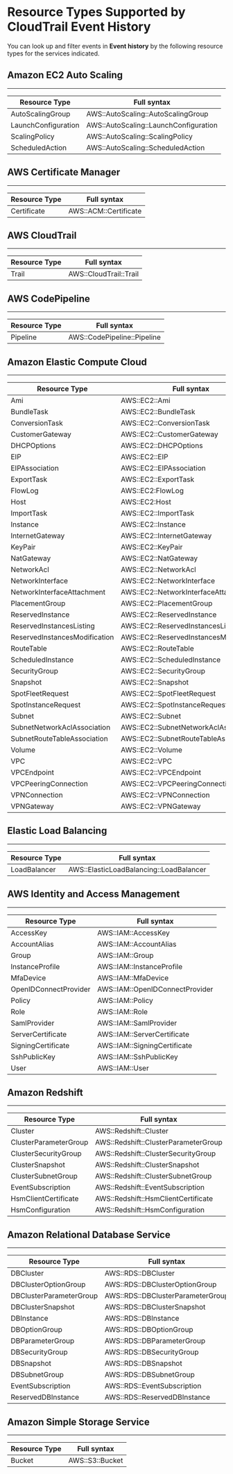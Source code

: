# Resource Types Supported by CloudTrail Event History<a name="view-cloudtrail-events-supported-resource-types"></a>

You can look up and filter events in **Event history** by the following resource types for the services indicated\.



## Amazon EC2 Auto Scaling<a name="autoscaling-resource-types-supported-in-api-activity-history"></a>


****  

| Resource Type | Full syntax | 
| --- | --- | 
| AutoScalingGroup | AWS::AutoScaling::AutoScalingGroup | 
| LaunchConfiguration | AWS::AutoScaling::LaunchConfiguration | 
| ScalingPolicy | AWS::AutoScaling::ScalingPolicy | 
| ScheduledAction | AWS::AutoScaling::ScheduledAction | 

## AWS Certificate Manager<a name="aws-certificate-manager-resource-types-supported-in-api-activity-history"></a>


****  

| Resource Type | Full syntax | 
| --- | --- | 
| Certificate | AWS::ACM::Certificate | 

## AWS CloudTrail<a name="cloudtrail-resource-types-supported-in-api-activity-history"></a>


****  

| Resource Type | Full syntax | 
| --- | --- | 
| Trail | AWS::CloudTrail::Trail | 

## AWS CodePipeline<a name="codepipeline-resource-types-supported-in-api-activity-history"></a>


****  

| Resource Type | Full syntax | 
| --- | --- | 
| Pipeline | AWS::CodePipeline::Pipeline | 

## Amazon Elastic Compute Cloud<a name="ec2-resource-types-supported-in-api-activity-history"></a>


****  

| Resource Type | Full syntax | 
| --- | --- | 
| Ami | AWS::EC2::Ami | 
| BundleTask | AWS::EC2::BundleTask | 
| ConversionTask | AWS::EC2::ConversionTask | 
| CustomerGateway | AWS::EC2::CustomerGateway | 
| DHCPOptions | AWS::EC2::DHCPOptions | 
| EIP | AWS::EC2::EIP | 
| EIPAssociation | AWS::EC2::EIPAssociation | 
| ExportTask | AWS::EC2::ExportTask | 
| FlowLog | AWS::EC2:FlowLog | 
| Host | AWS::EC2:Host | 
| ImportTask | AWS::EC2::ImportTask | 
| Instance | AWS::EC2::Instance | 
| InternetGateway | AWS::EC2::InternetGateway | 
| KeyPair | AWS::EC2::KeyPair | 
| NatGateway | AWS::EC2::NatGateway | 
| NetworkAcl | AWS::EC2::NetworkAcl | 
| NetworkInterface | AWS::EC2::NetworkInterface | 
| NetworkInterfaceAttachment | AWS::EC2::NetworkInterfaceAttachment | 
| PlacementGroup | AWS::EC2::PlacementGroup | 
| ReservedInstance | AWS::EC2::ReservedInstance | 
| ReservedInstancesListing | AWS::EC2::ReservedInstancesListing | 
| ReservedInstancesModification | AWS::EC2::ReservedInstancesModification | 
| RouteTable | AWS::EC2::RouteTable | 
| ScheduledInstance | AWS::EC2::ScheduledInstance | 
| SecurityGroup | AWS::EC2::SecurityGroup | 
| Snapshot | AWS::EC2::Snapshot | 
| SpotFleetRequest | AWS::EC2::SpotFleetRequest | 
| SpotInstanceRequest | AWS::EC2::SpotInstanceRequest | 
| Subnet | AWS::EC2::Subnet | 
| SubnetNetworkAclAssociation | AWS::EC2::SubnetNetworkAclAssociation | 
| SubnetRouteTableAssociation | AWS::EC2::SubnetRouteTableAssociation | 
| Volume | AWS::EC2::Volume | 
| VPC | AWS::EC2::VPC | 
| VPCEndpoint | AWS::EC2::VPCEndpoint | 
| VPCPeeringConnection | AWS::EC2::VPCPeeringConnection | 
| VPNConnection | AWS::EC2::VPNConnection | 
| VPNGateway | AWS::EC2::VPNGateway | 

## Elastic Load Balancing<a name="elastic-load-balancer-resource-types-supported-in-api-activity-history"></a>


****  

| Resource Type | Full syntax | 
| --- | --- | 
| LoadBalancer | AWS::ElasticLoadBalancing::LoadBalancer | 

## AWS Identity and Access Management<a name="iam-resource-types-supported-in-api-activity-history"></a>


****  

| Resource Type | Full syntax | 
| --- | --- | 
| AccessKey | AWS::IAM::AccessKey | 
| AccountAlias | AWS::IAM::AccountAlias | 
| Group | AWS::IAM::Group | 
| InstanceProfile | AWS::IAM::InstanceProfile | 
| MfaDevice | AWS::IAM::MfaDevice | 
| OpenIDConnectProvider | AWS::IAM::OpenIDConnectProvider | 
| Policy | AWS::IAM::Policy | 
| Role | AWS::IAM::Role | 
| SamlProvider | AWS::IAM::SamlProvider | 
| ServerCertificate | AWS::IAM::ServerCertificate | 
| SigningCertificate | AWS::IAM::SigningCertificate | 
| SshPublicKey | AWS::IAM::SshPublicKey | 
| User | AWS::IAM::User | 

## Amazon Redshift<a name="redshift-resource-types-supported-by-api-activity-history"></a>


****  

| Resource Type | Full syntax | 
| --- | --- | 
| Cluster | AWS::Redshift::Cluster | 
| ClusterParameterGroup | AWS::Redshift::ClusterParameterGroup | 
| ClusterSecurityGroup | AWS::Redshift::ClusterSecurityGroup | 
| ClusterSnapshot | AWS::Redshift::ClusterSnapshot | 
| ClusterSubnetGroup | AWS::Redshift::ClusterSubnetGroup | 
| EventSubscription | AWS::Redshift::EventSubscription | 
| HsmClientCertificate | AWS::Redshift::HsmClientCertificate | 
| HsmConfiguration | AWS::Redshift::HsmConfiguration | 

## Amazon Relational Database Service<a name="rds-resource-types-supported-in-api-activity-history"></a>


****  

| Resource Type | Full syntax | 
| --- | --- | 
| DBCluster | AWS::RDS::DBCluster | 
| DBClusterOptionGroup | AWS::RDS::DBClusterOptionGroup | 
| DBClusterParameterGroup | AWS::RDS::DBClusterParameterGroup | 
| DBClusterSnapshot | AWS::RDS::DBClusterSnapshot | 
| DBInstance | AWS::RDS::DBInstance | 
| DBOptionGroup | AWS::RDS::DBOptionGroup | 
| DBParameterGroup | AWS::RDS::DBParameterGroup | 
| DBSecurityGroup | AWS::RDS::DBSecurityGroup | 
| DBSnapshot | AWS::RDS::DBSnapshot | 
| DBSubnetGroup | AWS::RDS::DBSubnetGroup | 
| EventSubscription | AWS::RDS::EventSubscription | 
| ReservedDBInstance | AWS::RDS::ReservedDBInstance | 

## Amazon Simple Storage Service<a name="s3-resource-types-supported-in-api-activity-history"></a>


****  

| Resource Type | Full syntax | 
| --- | --- | 
| Bucket | AWS::S3::Bucket | 